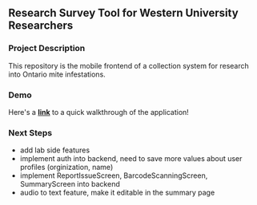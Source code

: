 ## Research Survey Tool for Western University Researchers

### Project Description
This repository is the mobile frontend of a collection system for research into Ontario mite infestations. 

### Demo
Here's a **[link](https://drive.google.com/file/d/1OZXzRnDZ1_5AE-RaDja-asI5yj0y6Ibb/view)** to a quick walkthrough of the application!

### Next Steps
- add lab side features
- implement auth into backend, need to save more values about user profiles (orginization, name)
- implement ReportIssueScreen, BarcodeScanningScreen, SummaryScreen into backend
- audio to text feature, make it editable in the summary page
